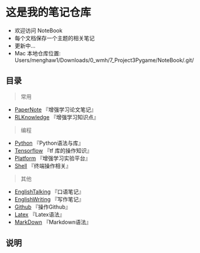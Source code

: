 #  这是我的笔记仓库
* 欢迎访问 NoteBook
* 每个文档保存一个主题的相关笔记
* 更新中...
* Mac 本地仓库位置: Users/menghaw1/Downloads/0_wmh/7_Project3Pygame/NoteBook/.git/

##  目录
> 常用

* [PaperNote](https://github.com/freelighting/NoteBook/blob/master/PaperNote.md)    『增强学习论文笔记』
* [RLKnowledge](https://github.com/freelighting/NoteBook/blob/master/RLKnowledge.md)    『增强学习知识点』

> 编程

* [Python](https://github.com/freelighting/NoteBook/blob/master/Python.md)    『Python语法与库』
* [Tensorflow](https://github.com/freelighting/NoteBook/blob/master/Tensorflow.md)    『tf 库的操作知识』
* [Platform](https://github.com/freelighting/NoteBook/blob/master/Platform.md)    『增强学习实验平台』
* [Shell](https://github.com/freelighting/NoteBook/blob/master/Shell.md)    『终端操作相关』

> 其他

* [EnglishTalking](https://github.com/freelighting/NoteBook/blob/master/EnglishTalking.md)   『口语笔记』
* [EnglishWriting](https://github.com/freelighting/NoteBook/blob/master/EnglishWriting.md)   『写作笔记』
* [Github](https://github.com/freelighting/NoteBook/blob/master/Github.md)   『操作Github』
* [Latex](https://github.com/freelighting/NoteBook/blob/master/Latex.md)     『Latex语法』
* [MarkDown](https://github.com/freelighting/NoteBook/blob/master/MarkDown.md)    『Markdown语法』

## 说明


